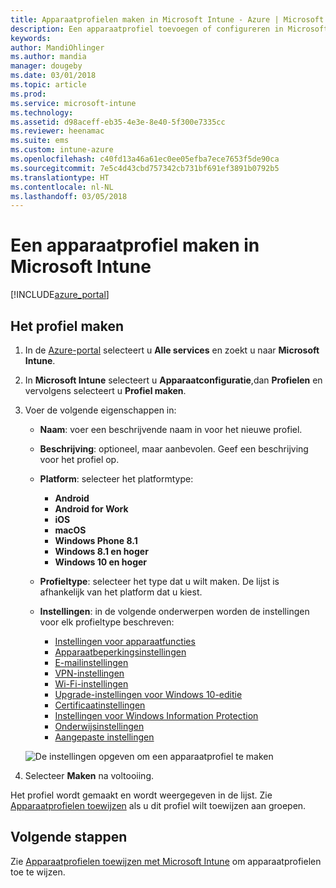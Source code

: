 ```yaml
---
title: Apparaatprofielen maken in Microsoft Intune - Azure | Microsoft Docs
description: Een apparaatprofiel toevoegen of configureren in Microsoft Intune, met inbegrip van het platformtype selecteren en de instellingen configureren in de Azure Portal
keywords: 
author: MandiOhlinger
ms.author: mandia
manager: dougeby
ms.date: 03/01/2018
ms.topic: article
ms.prod: 
ms.service: microsoft-intune
ms.technology: 
ms.assetid: d98aceff-eb35-4e3e-8e40-5f300e7335cc
ms.reviewer: heenamac
ms.suite: ems
ms.custom: intune-azure
ms.openlocfilehash: c40fd13a46a61ec0ee05efba7ece7653f5de90ca
ms.sourcegitcommit: 7e5c4d43cbd757342cb731bf691ef3891b0792b5
ms.translationtype: HT
ms.contentlocale: nl-NL
ms.lasthandoff: 03/05/2018
---
```

# <a name="create-a-device-profile-in-microsoft-intune"></a>Een apparaatprofiel maken in Microsoft Intune

[!INCLUDE[azure_portal](./includes/azure_portal.md)]

## <a name="create-the-profile"></a>Het profiel maken
1. In de [Azure-portal](https://portal.azure.com) selecteert u **Alle services** en zoekt u naar **Microsoft Intune**.

2. In **Microsoft Intune** selecteert u **Apparaatconfiguratie**,dan **Profielen** en vervolgens selecteert u  **Profiel maken**.

3. Voer de volgende eigenschappen in: 

    - **Naam**: voer een beschrijvende naam in voor het nieuwe profiel.
    - **Beschrijving**: optioneel, maar aanbevolen. Geef een beschrijving voor het profiel op.
    - **Platform**: selecteer het platformtype:  

        - **Android**
        - **Android for Work**
        - **iOS**
        - **macOS**
        - **Windows Phone 8.1**
        - **Windows 8.1 en hoger**
        - **Windows 10 en hoger**

    - **Profieltype**: selecteer het type dat u wilt maken. De lijst is afhankelijk van het platform dat u kiest.
    - **Instellingen**: in de volgende onderwerpen worden de instellingen voor elk profieltype beschreven:

        -  [Instellingen voor apparaatfuncties](device-features-configure.md)
        -  [Apparaatbeperkingsinstellingen](device-restrictions-configure.md)
        -  [E-mailinstellingen](email-settings-configure.md)
        -  [VPN-instellingen](vpn-settings-configure.md)
        -  [Wi-Fi-instellingen](wi-fi-settings-configure.md)
        -  [Upgrade-instellingen voor Windows 10-editie](edition-upgrade-configure-windows-10.md)
        -  [Certificaatinstellingen](certificates-configure.md)
        -  [Instellingen voor Windows Information Protection](windows-information-protection-configure.md)
        -  [Onderwijsinstellingen](education-settings-configure.md)
        -  [Aangepaste instellingen](custom-settings-configure.md)

    ![De instellingen opgeven om een apparaatprofiel te maken](./media/create-device-profile.png)

4. Selecteer **Maken** na voltooiing. 

Het profiel wordt gemaakt en wordt weergegeven in de lijst. Zie [Apparaatprofielen toewijzen](device-profile-assign.md) als u dit profiel wilt toewijzen aan groepen.


## <a name="next-steps"></a>Volgende stappen
Zie [Apparaatprofielen toewijzen met Microsoft Intune](device-profile-assign.md) om apparaatprofielen toe te wijzen.